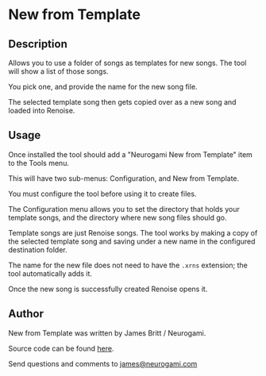 # New from Template


## Description

Allows you to use a folder of songs as templates for new songs.  The tool will show a list of those songs.

You pick one, and provide the name for the new song file. 

The selected template song then gets copied over as a new song and loaded into Renoise.

## Usage

Once installed the tool should add a "Neurogami New from Template" item to the Tools menu.  

This will have two sub-menus: Configuration, and New from Template.

You must configure the tool before using it to create files.

The Configuration menu allows you to set the directory that holds your template songs, and the directory where new  song files should go.

Template songs are just Renoise songs.  The tool works by making a copy of the selected template song and saving under a new name in the configured destination folder.

The name for the new file does not need to have the `.xrns` extension; the tool automatically adds it. 

Once the new song is successfully created Renoise opens it.


## Author

New from Template was written by James Britt / Neurogami.

Source code can be found [here](https://github.com/Neurogami/renoise-ng/tree/master/lua/com.neurogami.NewFromTemplate.xrnx).

Send questions and comments to james@neurogami.com


